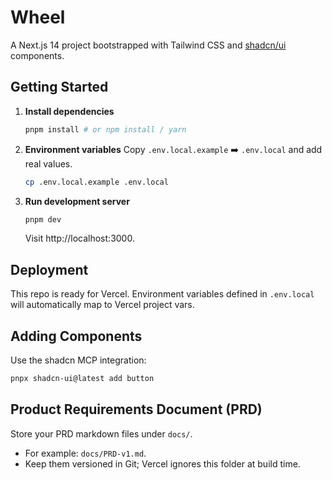 # Wheel

A Next.js 14 project bootstrapped with Tailwind CSS and [shadcn/ui](https://ui.shadcn.com) components.

## Getting Started

1. **Install dependencies**
   ```bash
   pnpm install # or npm install / yarn
   ```
2. **Environment variables**
   Copy `.env.local.example` ➡️ `.env.local` and add real values.
   ```bash
   cp .env.local.example .env.local
   ```
3. **Run development server**
   ```bash
   pnpm dev
   ```
   Visit http://localhost:3000.

## Deployment

This repo is ready for Vercel. Environment variables defined in `.env.local` will automatically map to Vercel project vars.

## Adding Components

Use the shadcn MCP integration:
```bash
pnpx shadcn-ui@latest add button
```

## Product Requirements Document (PRD)

Store your PRD markdown files under `docs/`.
- For example: `docs/PRD-v1.md`.
- Keep them versioned in Git; Vercel ignores this folder at build time.
